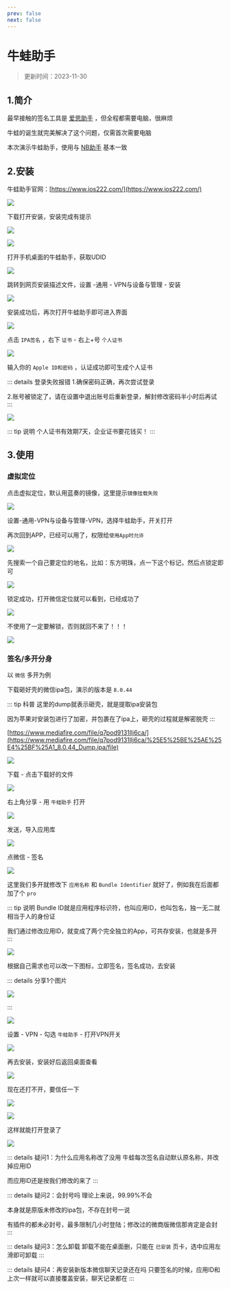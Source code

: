 ```yaml
---
prev: false
next: false
---
```


# 牛蛙助手

> 更新时间：2023-11-30

## 1.简介

最早接触的签名工具是 [爱思助手](https://www.i4.cn/) ，但全程都需要电脑，很麻烦

牛蛙的诞生就完美解决了这个问题，仅需首次需要电脑

本次演示牛蛙助手，使用与 [NB助手](https://nbtool8.com/) 基本一致



## 2.安装


牛蛙助手官网：[https://www.ios222.com/](https://www.ios222.com/)

![](./bullfrog-01.png)


下载打开安装，安装完成有提示


![](./bullfrog-02.png)

![](./bullfrog-03.png)


打开手机桌面的牛蛙助手，获取UDID

![](./bullfrog-04.png)


跳转到网页安装描述文件，设置  -通用 - VPN与设备与管理 - 安装

![](./bullfrog-05.png)


安装成功后，再次打开牛蛙助手即可进入界面

![](./bullfrog-06.png)


点击 `IPA签名` ，右下 `证书` - 右上+号 `个人证书`

![](./bullfrog-07.png)

输入你的 `Apple ID和密码` ，认证成功即可生成个人证书

::: details 登录失败报错
1.确保密码正确，再次尝试登录

2.账号被锁定了，请在设置中退出账号后重新登录，解封修改密码半小时后再试
:::

![](./bullfrog-08.png)

::: tip 说明
个人证书有效期7天，企业证书要花钱买！
:::


## 3.使用



### 虚拟定位


点击虚拟定位，默认用蓝奏的镜像，这里提示`镜像挂载失败`

![](./bullfrog-09.png)


设置-通用-VPN与设备与管理-VPN，选择牛蛙助手，开关打开

再次回到APP，已经可以用了，权限给`使用App时允许`


![](./bullfrog-10.png)


先搜索一个自己要定位的地名，比如：东方明珠，点一下这个标记，然后点锁定即可

![](./bullfrog-11.png)


锁定成功，打开微信定位就可以看到，已经成功了

![](./bullfrog-12.png)


不使用了一定要解锁，否则就回不来了！！！

![](./bullfrog-13.png)




### 签名/多开分身


以 `微信` 多开为例

下载砸好壳的微信ipa包，演示的版本是 `8.0.44`

::: tip 科普
这里的dump就表示砸壳，就是提取ipa安装包

因为苹果对安装包进行了加密，并包裹在了ipa上，砸壳的过程就是解密脱壳
:::

[https://www.mediafire.com/file/q7pod9131llj6ca/](https://www.mediafire.com/file/q7pod9131llj6ca/%25E5%25BE%25AE%25E4%25BF%25A1_8.0.44_Dump.ipa/file)

![](./bullfrog-14.png)

下载 - 点击下载好的文件

![](./bullfrog-15.png)

右上角分享 - 用 `牛蛙助手` 打开

![](./bullfrog-16.png)

发送，导入应用库

![](./bullfrog-17.png)

点微信 - 签名

![](./bullfrog-18.png)

这里我们多开就修改下 `应用名称` 和 `Bundle Identifier` 就好了，例如我在后面都加了个 `pro`

::: tip 说明
Bundle ID就是应用程序标识符，也叫应用ID，也叫包名，独一无二就相当于人的身份证

我们通过修改应用ID，就变成了两个完全独立的App，可共存安装，也就是多开
:::

![](./bullfrog-19.png)

根据自己需求也可以改一下图标，立即签名，签名成功，去安装

::: details 分享1个图片

![](./bullfrog-wechat-icon.png)

:::

![](./bullfrog-20.png)


设置 - VPN - 勾选 `牛蛙助手` - 打开VPN开关


![](./bullfrog-21.png)

再去安装，安装好后返回桌面查看

![](./bullfrog-22.png)

现在还打不开，要信任一下

![](./bullfrog-23.png)


![](./bullfrog-24.png)

这样就能打开登录了

![](./bullfrog-25.png)



::: details 疑问1：为什么应用名称改了没用
牛蛙每次签名自动默认原名称，并改掉应用ID

而应用ID还是按我们修改的来了
:::


::: details 疑问2：会封号吗
理论上来说，99.99%不会

本身就是原版未修改的ipa包，不存在封号一说

有插件的都未必封号，最多限制几小时登陆；修改过的微商版微信那肯定是会封
:::

::: details 疑问3：怎么卸载
卸载不能在桌面删，只能在 `已安装` 页卡，选中应用左滑即可卸载
:::

::: details 疑问4：再安装新版本微信聊天记录还在吗
只要签名的时候，应用ID和上次一样就可以直接覆盖安装，聊天记录都在
:::




